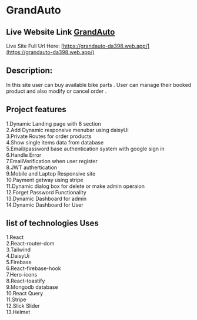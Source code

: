 # GrandAuto
## Live Website Link [GrandAuto](https://grandauto-da398.web.app/)
Live Site Full Url Here: [https://grandauto-da398.web.app/](https://grandauto-da398.web.app/)
## Description:

In this site user can buy available bike parts . User can manage their booked product and  also modify or cancel order .

## Project features

1.Dynamic Landing page with 8 section </br>
2.Add Dynamic responsive menubar using daisyUi   </br>
3.Private Routes  for order products </br>
4.Show single items data from database </br>
5.Email/password base authentication system with google sign in </br>
6.Handle Error </br> 
7.EmailVerification when user register  </br>
8.JWT authertication </br>
9.Mobile and Laptop Responsive site </br>
10.Payment getway using stripe  </br>
11.Dynamic dialog box for delete or make admin  operaion</br>
12.Forget Password Functionality </br>
13.Dynamic Dashboard for admin </br>
14.Dynamic Dashboard for User </br>

## list of technologies Uses
1.React  </br>
2.React-router-dom </br>
3.Tailwind </br>
4.DaisyUi </br>
5.Firebase </br>
6.React-firebase-hook </br>
7.Hero-icons </br>
8.React-toastify </br>
9.Mongodb database </br>
10.React Query </br>
11.Stripe  </br>
12.Slick Slider </br>
13.Helmet </br>


